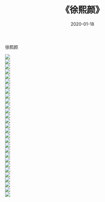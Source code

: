 ﻿---
layout: post
title:  《徐熙颜》
date:   2020-01-18
img: http://img.660000.xyz/Sharelink/壁纸/明星魅力/华人明星/徐熙颜/000.jpg
categories: [美女, 清纯, 唯美]
---

徐熙颜

 ![](http://img.660000.xyz/Sharelink/壁纸/明星魅力/华人明星/徐熙颜/001.jpg) <br>![](http://img.660000.xyz/Sharelink/壁纸/明星魅力/华人明星/徐熙颜/002.jpg) <br>![](http://img.660000.xyz/Sharelink/壁纸/明星魅力/华人明星/徐熙颜/003.jpg) <br>![](http://img.660000.xyz/Sharelink/壁纸/明星魅力/华人明星/徐熙颜/004.jpg) <br>![](http://img.660000.xyz/Sharelink/壁纸/明星魅力/华人明星/徐熙颜/005.jpg) <br>![](http://img.660000.xyz/Sharelink/壁纸/明星魅力/华人明星/徐熙颜/006.jpg) <br>![](http://img.660000.xyz/Sharelink/壁纸/明星魅力/华人明星/徐熙颜/007.jpg) <br>![](http://img.660000.xyz/Sharelink/壁纸/明星魅力/华人明星/徐熙颜/008.jpg) <br>![](http://img.660000.xyz/Sharelink/壁纸/明星魅力/华人明星/徐熙颜/009.jpg) <br>![](http://img.660000.xyz/Sharelink/壁纸/明星魅力/华人明星/徐熙颜/010.jpg) <br>![](http://img.660000.xyz/Sharelink/壁纸/明星魅力/华人明星/徐熙颜/011.jpg) <br>![](http://img.660000.xyz/Sharelink/壁纸/明星魅力/华人明星/徐熙颜/012.jpg) <br>![](http://img.660000.xyz/Sharelink/壁纸/明星魅力/华人明星/徐熙颜/013.jpg) <br>![](http://img.660000.xyz/Sharelink/壁纸/明星魅力/华人明星/徐熙颜/014.jpg) <br>![](http://img.660000.xyz/Sharelink/壁纸/明星魅力/华人明星/徐熙颜/015.jpg) <br>![](http://img.660000.xyz/Sharelink/壁纸/明星魅力/华人明星/徐熙颜/016.jpg) <br>![](http://img.660000.xyz/Sharelink/壁纸/明星魅力/华人明星/徐熙颜/017.jpg) <br>![](http://img.660000.xyz/Sharelink/壁纸/明星魅力/华人明星/徐熙颜/018.jpg) <br>![](http://img.660000.xyz/Sharelink/壁纸/明星魅力/华人明星/徐熙颜/019.jpg) <br>![](http://img.660000.xyz/Sharelink/壁纸/明星魅力/华人明星/徐熙颜/020.jpg) <br>![](http://img.660000.xyz/Sharelink/壁纸/明星魅力/华人明星/徐熙颜/021.jpg) <br>![](http://img.660000.xyz/Sharelink/壁纸/明星魅力/华人明星/徐熙颜/022.jpg) <br>![](http://img.660000.xyz/Sharelink/壁纸/明星魅力/华人明星/徐熙颜/023.jpg) <br>![](http://img.660000.xyz/Sharelink/壁纸/明星魅力/华人明星/徐熙颜/024.jpg) <br>![](http://img.660000.xyz/Sharelink/壁纸/明星魅力/华人明星/徐熙颜/025.jpg) <br>![](http://img.660000.xyz/Sharelink/壁纸/明星魅力/华人明星/徐熙颜/026.jpg) <br>![](http://img.660000.xyz/Sharelink/壁纸/明星魅力/华人明星/徐熙颜/027.jpg) <br>![](http://img.660000.xyz/Sharelink/壁纸/明星魅力/华人明星/徐熙颜/028.jpg) <br>![](http://img.660000.xyz/Sharelink/壁纸/明星魅力/华人明星/徐熙颜/029.jpg) <br>